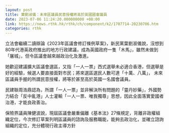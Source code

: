 ```yaml
---
layout: post
title: 葉劉淑儀：未來區議員民意授權將高於英國國會議員
date: 2023-07-06 11:24:20.000000000 +08:00
link: https://news.rthk.hk/rthk/ch/component/k2/1707714-20230706.htm
categories: rthk
---
```


立法會繼續二讀辯論《2023年區議會修訂條例草案》，新民黨葉劉淑儀說，沒想到80年代港英政府推出的地方行政建議，成為英國政府一隻「木馬」，雖然未做到「屠城」，但令區議會越來越政治化及激進。

她歡迎建議擴大區議會選區，又指「一人一票」西式選舉未必適合香港，但選舉是好的經驗，候選人要直接面對市民；將來選區選民人數可達「十萬、八萬」， 未來區議員手握的所謂民意授權，將等於甚至高於英國一名國會議員。

民建聯周浩鼎認為，所謂「一人一票」並非解決所有問題的「靈丹妙藥」，外國勢力結合「反中亂港」人士灌輸「一人一票、唯我獨尊」思想，因此全面落實愛國者治港，才能良政善治。

保險界議員陳健波說，現屆區議會嚴重偏離《基本法》27條規定，背離非政權組織定位，今次修訂草案列明區議員的諮詢及服務職能，能夠去政治化，並確立諮詢組織的定位，充分體現行政主導方針
